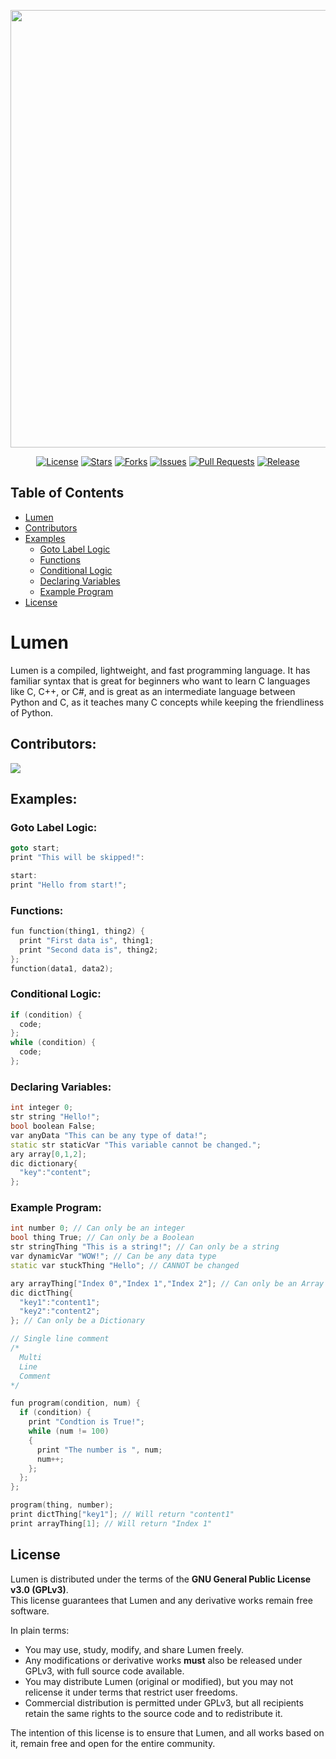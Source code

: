 <div align="center">

<img src="https://github.com/user-attachments/assets/651302ec-c5ec-4776-ab7e-e37dba3cf6ea"
     width="700" 
/>
<br>

[![License](https://img.shields.io/github/license/this-guy-git/Lumen?style=flat&color=FFCE50&labelColor=222222)](https://www.gnu.org/licenses/gpl-3.0)
[![Stars](https://img.shields.io/github/stars/this-guy-git/Lumen?style=flat&color=FFCE50&labelColor=222222)](https://github.com/this-guy-git/Lumen/stargazers)
[![Forks](https://img.shields.io/github/forks/this-guy-git/Lumen?style=flat&color=FFCE50&labelColor=222222)](https://github.com/this-guy-git/Lumen/forks)
[![Issues](https://img.shields.io/github/issues/this-guy-git/Lumen?style=flat&color=FFCE50&labelColor=222222)](https://github.com/this-guy-git/Lumen/issues)
[![Pull Requests](https://img.shields.io/github/issues-pr/this-guy-git/Lumen?style=flat&color=FFCE50&labelColor=222222)](https://github.com/this-guy-git/Lumen/pulls)
[![Release](https://img.shields.io/github/v/release/this-guy-git/Lumen?style=flat&color=FFCE50&labelColor=222222)](https://github.com/this-guy-git/Lumen/releases/)

</div>


## Table of Contents
- [Lumen](#lumen)
- [Contributors](#contributors)
- [Examples](#examples)
  - [Goto Label Logic](#goto-label-logic)
  - [Functions](#functions)
  - [Conditional Logic](#conditional-logic)
  - [Declaring Variables](#declaring-variables)
  - [Example Program](#example-program)
- [License](#license)




# Lumen
Lumen is a compiled, lightweight, and fast programming language.
It has familiar syntax that is great for beginners who want to learn C languages like C, C++, or C#,
and is great as an intermediate language between Python and C, as it teaches many C concepts while keeping the friendliness of Python.

## Contributors:
<a href = "https://github.com/this-guy-git/Lumen/contributors">
  <img src = "https://contrib.rocks/image?repo=this-guy-git/Lumen"/>
</a>

## Examples:
### Goto Label Logic:
```cpp
goto start;
print "This will be skipped!":

start:
print "Hello from start!";
```
### Functions:
```cpp
fun function(thing1, thing2) {
  print "First data is", thing1;
  print "Second data is", thing2;
};
function(data1, data2);
```
### Conditional Logic:
```cpp
if (condition) {
  code;
};
while (condition) {
  code;
};
```
### Declaring Variables:
```cpp
int integer 0;
str string "Hello!";
bool boolean False;
var anyData "This can be any type of data!";
static str staticVar "This variable cannot be changed.";
ary array[0,1,2];
dic dictionary{
  "key":"content";
};
```
### Example Program:
```cpp
int number 0; // Can only be an integer
bool thing True; // Can only be a Boolean
str stringThing "This is a string!"; // Can only be a string
var dynamicVar "WOW!"; // Can be any data type
static var stuckThing "Hello"; // CANNOT be changed

ary arrayThing["Index 0","Index 1","Index 2"]; // Can only be an Array
dic dictThing{
  "key1":"content1";
  "key2":"content2";
}; // Can only be a Dictionary

// Single line comment
/*
  Multi
  Line
  Comment
*/

fun program(condition, num) {
  if (condition) {
    print "Condtion is True!";
    while (num != 100)
    {
      print "The number is ", num;
      num++;
    };
  };
};

program(thing, number);
print dictThing["key1"]; // Will return "content1"
print arrayThing[1]; // Will return "Index 1"
```
## License

Lumen is distributed under the terms of the **GNU General Public License v3.0 (GPLv3)**.  
This license guarantees that Lumen and any derivative works remain free software.  

In plain terms:  
- You may use, study, modify, and share Lumen freely.  
- Any modifications or derivative works **must** also be released under GPLv3, with full source code available.  
- You may distribute Lumen (original or modified), but you may not relicense it under terms that restrict user freedoms.  
- Commercial distribution is permitted under GPLv3, but all recipients retain the same rights to the source code and to redistribute it.  

The intention of this license is to ensure that Lumen, and all works based on it, remain free and open for the entire community.
